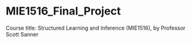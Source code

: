 # MIE1516_Final_Project
Course title: Structured Learning and Inference (MIE1516), by Professor Scott Sanner
